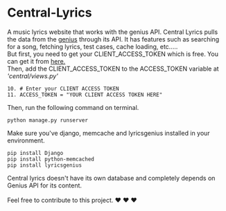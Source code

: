 # Central-Lyrics
A music lyrics website that works with the genius API.
Central Lyrics pulls the data from the <a href="https://genius.com/">genius</a> through its API.
It has features such as searching for a song, fetching lyrics, test cases, cache loading, etc.....<br />
But first, you need to get your CLIENT_ACCESS_TOKEN which is free. You can get it from 
<a href="https://genius.com/api-clients">here.</a><br />
Then, add the CLIENT_ACCESS_TOKEN to the ACCESS_TOKEN variable at <i>'central/views.py'</i>
```
10. # Enter your CLIENT ACCESS TOKEN
11. ACCESS_TOKEN = "YOUR CLIENT ACCESS TOKEN HERE"
```
Then, run the following command on terminal.
```
python manage.py runserver
```
Make sure you've django, memcache and lyricsgenius installed in your environment.
```
pip install Django
pip install python-memcached
pip install lyricsgenius
```
Central lyrics doesn't have its own database and completely depends on Genius API for its content. <br /><br />
Feel free to contribute to this project.
&hearts; &hearts; &hearts;
